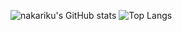 ![nakariku's GitHub stats](https://github-readme-stats.vercel.app/api?username=nakariku01&show_icons=true&theme=synthwave)
![Top Langs](https://github-readme-stats.vercel.app/api/top-langs/?username=nakariku01&show_icons=true&theme=synthwave)
